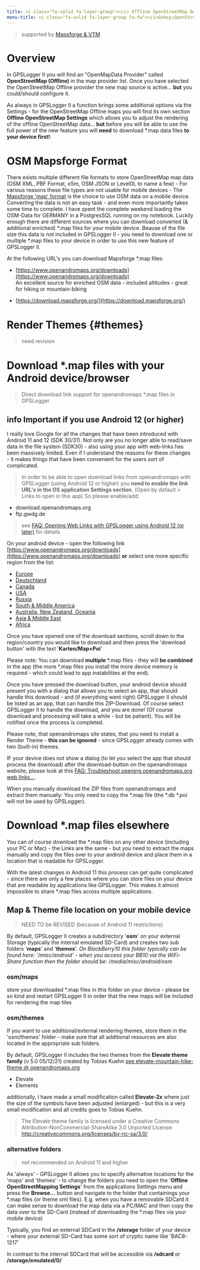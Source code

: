 ```yaml
---
title: <i class="fa-solid fa-layer-group"></i> Offline OpenStreetMap Data
menu-title: <i class="fa-solid fa-layer-group fa-fw"></i>&nbsp;OpenStreetMap
---
```

>supported by [Mapsforge & VTM](http://mapsforge.org/)

# Overview

In GPSLogger II you will find an "OpenMapData Provider" called **OpenStreetMap (Offline)** in the map provider list. Once
you have selected the OpenStreetMap Offline provider the new map source is active... **but** you could/should configure
it.

As always in GPSLogger II a function brings some additional options via the Settings - for the OpenStreetMap Offline maps
you will find its own section **Offline OpenStreetMap Settings** which allows you to adjust the rendering of the offline
OpenStreetMap data... **but** before you will be able to use the full power of the new feature you will
**need** to download *.map data files **to your device first!**.

# OSM Mapsforge Format
There exists multiple different file formats to store OpenStreetMap map data (OSM XML, PBF Format, o5m, OSM JSON or
Level0L to name a few) - For various reasons these file types are not usable for mobile devices - The 
[Mapsforge 'map' format](http://www.mapsforge.org/) is the choice to use OSM data on a mobile device. Converting
the data is not an easy task - and even more importantly takes some time to complete. I have spent the complete weekend 
loading the OSM-Data for GERMANY in a PostgresSQL running on my notebook. Luckily enough there are different sources where
you can download converted (& additional enriched) *.map files for your mobile device. Beause of the file size this data
is not included in GPSLogger II - you need to download one or multiple *.map files to your device in order to use this
new feature of GPSLogger II.

At the following URL's you can download Mapsforge *.map files:
- [https://www.openandromaps.org/downloads](https://www.openandromaps.org/downloads)
  <br/>An excellent source for enriched OSM data - included altitudes - great for hiking or mountain-biking
 
- [https://download.mapsforge.org/](https://download.mapsforge.org/)

# Render Themes {#themes}

> need revision

# Download *.map files with your Android device/browser
> Direct download link support for openandromaps *.map files in GPSLogger

## <span class="material-icons">info</span> Important if you use Android 12 (or higher)

I really love Google for all the changes that have been introduced with Android 11 and 12 (SDK 30/31). Not only are you
 no longer able to read/save data in the file system (SDK30) - also using your app with web-links has been massively
limited. Even if I understand the reasons for these changes - it makes things that have been convenient for the users
sort of complicated.
> In order to be able to open download links from openandromaps with GPSLogger (using Android 12 or higher) you **need
> to enable the link URL's in the OS application Settings section**. (Open by default > Links to open in this app) So
> please enable/add:
- download.openandromaps.org
- ftp.gwdg.de
> 
> see [FAQ: Opening Web Links with GPSLogger using Android 12 (or later)](./9990-faq.html#weblinks-sdk31) for details

On your android device - open the following link
[https://www.openandromaps.org/downloads](https://www.openandromaps.org/downloads) **or** select one more specific
region from the list:
- [Europe](https://www.openandromaps.org/downloads/europe)
- [Deutschland](https://www.openandromaps.org/downloads/deutschland)
- [Canada](https://www.openandromaps.org/downloads/canada)
- [USA](https://www.openandromaps.org/downloads/usa)
- [Russia](https://www.openandromaps.org/downloads/russlan)
- [South & Middle America](https://www.openandromaps.org/downloads/sued-und-mittelamerika)
- [Australia, New Zealand, Oceania](https://www.openandromaps.org/downloads/australien-neuseeland-ozeanien)
- [Asia & Middle East](https://www.openandromaps.org/downloads/asia-middle-east)
- [Africa](https://www.openandromaps.org/downloads/africa)

Once you have opened one of the download sections, scroll down to the region/country you would like to download and then
press the 'download button' with the text '**Karten/Map+Poi**'

Please note: You can download **multiple** *.map files - they will **be combined** in the app (the more *.map files you
install the more device memory is required - which could lead to app instabilities at the end).

Once you have pressed the download button, your android device should present you with a dialog that allows you to select an
app, that should handle this download - and (if everything went right) GPSLogger II should be listed as an app, that can
handle this ZIP-Download. Of course select GPSLogger II to handle the download, and you are done!
(Of course download and processing will take a while - but be patient). You will be notified once the process is
completed.

Please note, that openandromaps site states, that you need to install a Render Theme - **this can be ignored** - since
GPSLogger already comes with two (built-in) themes.

IF your device does not show a dialog (to let you select the app that should process the download) after the
download-button on the openandromaps website, please look at this
[FAQ: Troubleshoot opening openandromaps.org web links...](./9990-faq.html#openopenandro).

When you manually download the ZIP files from openandromaps and extract them manually: You only need to copy the *.map
file (the *.db *.poi will not be used by GPSLogger).

# Download *.map files elsewhere
You can of course download the *.map files on any other device (including your PC or Mac) - the Links are the same - but
you need to extract the maps manually and copy the files over to your android device and place them in a location that
is readable for GPSLogger.

With the latest changes in Android 11 this process can get quite complicated - since there are only a few places where
you can store files on your device that are readable by applications like GPSLogger. This makes it almost impossible to
share *.map files across multiple applications.

## Map & Theme file location on your mobile device
> NEED TO be REVISED (because of Android 11 restrictions)

By default, GPSLogger II creates a subdirectory '**osm**' on your external Storage (typically the internal emulated
SD-Card) and creates two sub folders '**maps**' and '**themes**'.
_On BlackBerry10 this folder typically can be found here: '/misc/android' - when you access your BB10 via the
WiFi-Share function then the folder should be: /media/misc/android/osm_

### osm/maps
store your downloaded *.map files in this folder on your device - please be so kind and restart GPSLogger II in order
that the new maps will be included for rendering the map tiles

### osm/themes
If you want to use additional/external rendering themes, store them in the 'osm/themes' folder - make sure that all
additional resources are also located in the appropriate sub folders.

By default, GPSLogger II includes the two themes from the **Elevate theme family** (v 5.0 05/12/21) created by Tobias
Kuehn
[see elevate-mountain-hike-theme @ openandromaps.org](https://www.openandromaps.org/en/legend/elevate-mountain-hike-theme)
- Elevate
- Elements

additionally, I have made a small modification called **Elevate-2x** where just the size of the symbols have been
adjusted (enlarged) - but this is a very small modification and all credits goes to Tobias Kuehn.
> The Elevate theme family is licensed under a Creative Commons Attribution-NonCommercial-ShareAlike 3.0 Unported
> License: http://creativecommons.org/licenses/by-nc-sa/3.0/

### alternative folders
>not recommended on Android 11 and higher
 
As 'always' - GPSLogger II allows you to specify alternative locations for the 'maps' and 'themes' - to change the
folders you need to open the '**Offline OpenStreetMapping Settings**' from the applications Settings menu and press
the **Browse...** button and navigate to the folder that containings your *.map files (or theme xml files). E.g. when
you have a removable SDCard it can make sense to download the map data via a PC/MAC and then copy the data over to the
SD-Card (instead of downloading the *.map files via your mobile device)

Typically, you find an external SDCard in the **/storage** folder of your device - where your external SD-Card has
some sort of cryptic name like 'BAC8-1217'

In contrast to the internal SDCard that will be accessible via **/sdcard** or **/storage/emulated/0/**

